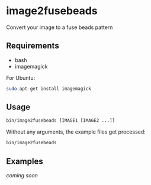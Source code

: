 image2fusebeads
===============

Convert your image to a fuse beads pattern

Requirements
------------

* bash
* imagemagick

For Ubuntu:
```bash
sudo apt-get install imagemagick
```

Usage
-----

```bash
bin/image2fusebeads [IMAGE1 [IMAGE2 ...]]
```

Without any arguments, the example files get processed:

```bash
bin/image2fusebeads 
```

Examples
--------

*coming soon*

